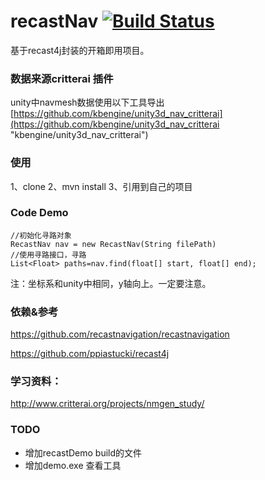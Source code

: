 
# recastNav [![Build Status](https://travis-ci.org/SilenceSu/recastNav.svg?branch=master)](https://travis-ci.org/SilenceSu/recastNav)
基于recast4j封装的开箱即用项目。



### 数据来源critterai 插件

unity中navmesh数据使用以下工具导出 [https://github.com/kbengine/unity3d_nav_critterai](https://github.com/kbengine/unity3d_nav_critterai "kbengine/unity3d_nav_critterai")


### 使用
1、clone
2、mvn install 
3、引用到自己的项目


### Code Demo

    //初始化寻路对象
    RecastNav nav = new RecastNav(String filePath)
    //使用寻路接口，寻路
    List<Float> paths=nav.find(float[] start, float[] end);
 
注：坐标系和unity中相同，y轴向上。一定要注意。

 


### 依赖&参考
https://github.com/recastnavigation/recastnavigation

https://github.com/ppiastucki/recast4j
 

### 学习资料：
http://www.critterai.org/projects/nmgen_study/


### TODO
- 增加recastDemo build的文件
- 增加demo.exe 查看工具
 
 